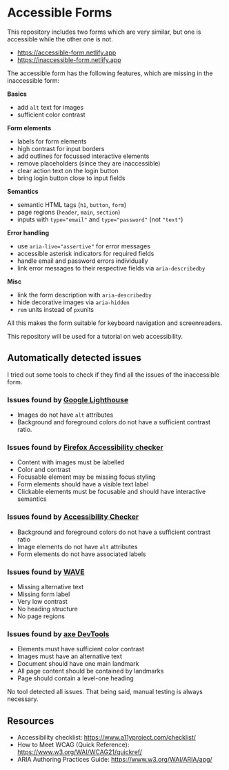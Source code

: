 # Accessible Forms

This repository includes two forms which are very similar, but one is accessible while the other one is not.

-   https://accessible-form.netlify.app
-   https://inaccessible-form.netlify.app

The accessible form has the following features, which are missing in the inaccessible form:

**Basics**

-   add `alt` text for images
-   sufficient color contrast

**Form elements**

-   labels for form elements
-   high contrast for input borders
-   add outlines for focussed interactive elements
-   remove placeholders (since they are inaccessible)
-   clear action text on the login button
-   bring login button close to input fields

**Semantics**

-   semantic HTML tags (`h1`, `button`, `form`)
-   page regions (`header`, `main`, `section`)
-   inputs with `type="email"` and `type="password"` (not `"text"`)

**Error handling**

-   use `aria-live="assertive"` for error messages
-   accessible asterisk indicators for required fields
-   handle email and password errors individually
-   link error messages to their respective fields via `aria-describedby`

**Misc**

-   link the form description with `aria-describedby`
-   hide decorative images via `aria-hidden`
-   `rem` units instead of `px`units

All this makes the form suitable for keyboard navigation and screenreaders.

This repository will be used for a tutorial on web accessibility.

## Automatically detected issues

I tried out some tools to check if they find all the issues of the inaccessible form.

### Issues found by [Google Lighthouse](https://github.com/GoogleChrome/lighthouse)

-   Images do not have `alt` attributes
-   Background and foreground colors do not have a sufficient contrast ratio.

### Issues found by [Firefox Accessibility checker](https://firefox-source-docs.mozilla.org/devtools-user/accessibility_inspector/)

-   Content with images must be labelled
-   Color and contrast
-   Focusable element may be missing focus styling
-   Form elements should have a visible text label
-   Clickable elements must be focusable and should have interactive semantics

### Issues found by [Accessibility Checker](https://www.accessibilitychecker.org/)

-   Background and foreground colors do not have a sufficient contrast ratio
-   Image elements do not have `alt` attributes
-   Form elements do not have associated labels

### Issues found by [WAVE](https://wave.webaim.org/)

-   Missing alternative text
-   Missing form label
-   Very low contrast
-   No heading structure
-   No page regions

### Issues found by [axe DevTools](https://www.deque.com/axe/devtools/)

-   Elements must have sufficient color contrast
-   Images must have an alternative text
-   Document should have one main landmark
-   All page content should be contained by landmarks
-   Page should contain a level-one heading

No tool detected all issues. That being said, manual testing is always necessary.

## Resources

-   Accessibility checklist: https://www.a11yproject.com/checklist/
-   How to Meet WCAG (Quick Reference): https://www.w3.org/WAI/WCAG21/quickref/
-   ARIA Authoring Practices Guide: https://www.w3.org/WAI/ARIA/apg/

